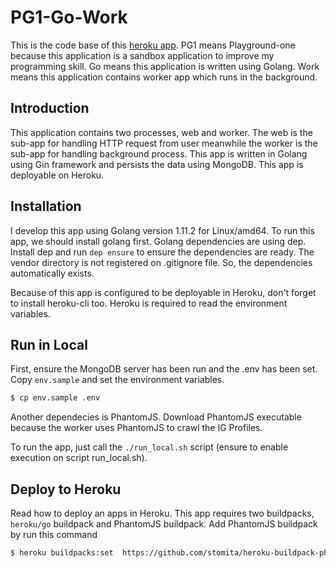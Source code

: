 # PG1-Go-Work

This is the code base of this [heroku app](http://pg1-go-work.herokuapp.com/igprofiles). PG1 means Playground-one because this application is a sandbox application to improve my programming skill. Go means this application is written using Golang. Work means this application contains worker app which runs in the background.

## Introduction
 
This application contains two processes, web and worker. The web is the sub-app for handling HTTP request from user meanwhile the worker is the sub-app for handling background process. This app is written in Golang using Gin framework and persists the data using MongoDB. This app is deployable on Heroku.

## Installation 

I develop this app using Golang version 1.11.2 for Linux/amd64. To run this app, we should install golang first. Golang dependencies are using dep. Install dep and run `dep ensure` to ensure the dependencies are ready. The vendor directory is not registered on .gitignore file. So, the dependencies automatically exists.

Because of this app is configured to be deployable in Heroku, don't forget to install heroku-cli too. Heroku is required to read the environment variables.

## Run in Local

First, ensure the MongoDB server has been run and the .env has been set. Copy `env.sample` and set the environment variables.

```bash
$ cp env.sample .env
```

Another dependecies is PhantomJS. Download PhantomJS executable because the worker uses PhantomJS to crawl the IG Profiles.

To run the app, just call the `./run_local.sh` script (ensure to enable execution on script run_local.sh).

## Deploy to Heroku

Read how to deploy an apps in Heroku. This app requires two buildpacks, `heroku/go` buildpack and PhantomJS buildpack. Add PhantomJS buildpack by run this command

```bash
$ heroku buildpacks:set  https://github.com/stomita/heroku-buildpack-phantomjs.git
```
